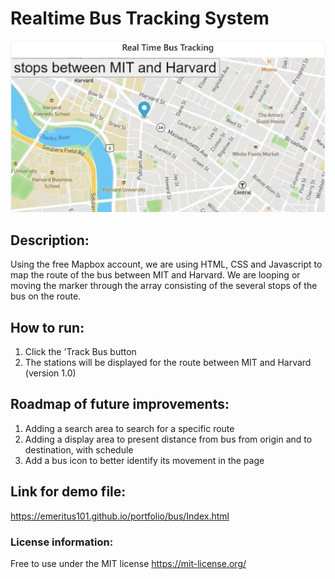 # Realtime Bus Tracking System

![name-of-you-image](https://github.com/emeritus101/bus/blob/main/bus.JPG)

## Description: 
Using the free Mapbox account, we are using HTML, CSS and Javascript to map the route of the bus between MIT and Harvard. 
We are looping or moving the marker through the array consisting of the several stops of the bus on the route.

## How to run:
1. Click the 'Track Bus button
2. The stations will be displayed for the route between MIT and Harvard (version 1.0)

## Roadmap of future improvements:
1. Adding a search area to search for a specific route
2. Adding a display area to present distance from bus from origin and to destination, with schedule
3. Add a bus icon to better identify its movement in the page

## Link for demo file: 
https://emeritus101.github.io/portfolio/bus/Index.html

### License information: 
Free to use under the MIT license https://mit-license.org/
